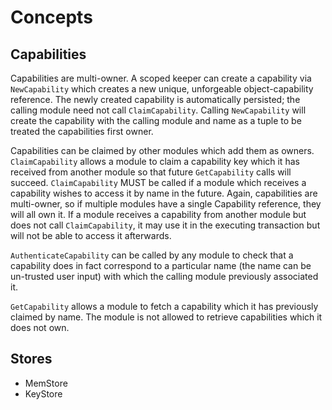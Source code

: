 <!--
order: 1
-->

# Concepts

## Capabilities

Capabilities are multi-owner. A scoped keeper can create a capability via `NewCapability`
which creates a new unique, unforgeable object-capability reference. The newly
created capability is automatically persisted; the calling module need not call
`ClaimCapability`. Calling `NewCapability` will create the capability with the
calling module and name as a tuple to be treated the capabilities first owner.

Capabilities can be claimed by other modules which add them as owners. `ClaimCapability`
allows a module to claim a capability key which it has received from another
module so that future `GetCapability` calls will succeed. `ClaimCapability` MUST
be called if a module which receives a capability wishes to access it by name in
the future. Again, capabilities are multi-owner, so if multiple modules have a
single Capability reference, they will all own it. If a module receives a capability
from another module but does not call `ClaimCapability`, it may use it in the executing
transaction but will not be able to access it afterwards.

`AuthenticateCapability` can be called by any module to check that a capability
does in fact correspond to a particular name (the name can be un-trusted user input)
with which the calling module previously associated it.

`GetCapability` allows a module to fetch a capability which it has previously
claimed by name. The module is not allowed to retrieve capabilities which it does
not own.

## Stores

* MemStore
* KeyStore
